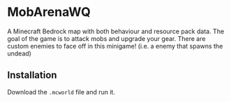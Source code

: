 # MobArenaWQ

A Minecraft Bedrock map with both behaviour and resource pack data.
The goal of the game is to attack mobs and upgrade your gear. There are custom enemies to face off in this minigame! (i.e. a enemy that spawns the undead)

## Installation

Download the `.mcworld` file and run it.